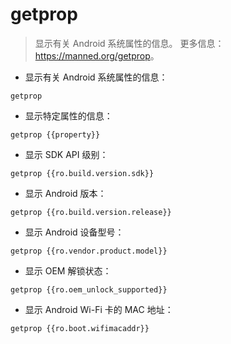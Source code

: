 # getprop

> 显示有关 Android 系统属性的信息。
> 更多信息：<https://manned.org/getprop>。

- 显示有关 Android 系统属性的信息：

`getprop`

- 显示特定属性的信息：

`getprop {{property}}`

- 显示 SDK API 级别：

`getprop {{ro.build.version.sdk}}`

- 显示 Android 版本：

`getprop {{ro.build.version.release}}`

- 显示 Android 设备型号：

`getprop {{ro.vendor.product.model}}`

- 显示 OEM 解锁状态：

`getprop {{ro.oem_unlock_supported}}`

- 显示 Android Wi-Fi 卡的 MAC 地址：

`getprop {{ro.boot.wifimacaddr}}`